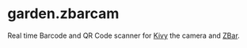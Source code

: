 # garden.zbarcam

Real time Barcode and QR Code scanner for [Kivy](https://github.com/kivy/kivy) the camera and [ZBar](https://github.com/ZBar/ZBar).
